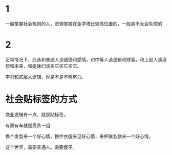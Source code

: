 # 1
一般掌握社会规则的人，资源掌握在金字塔比较高位置的，一般是不太会失控的

# 2
正常情况下，应该和普通人谈道德和感情，和中等人谈逻辑和财富，和上层人谈理想和未来，和姐妹们谈买它买它买它。

李哥和底层人逻辑，你是不是不够努力。

# 社会贴标签的方式
商业逻辑有一点，就是贴标签。

有房有车就是高贵一组

换个发型来一个好心情，换件衣服来见好心情，来杯联名款来一个好心情。


这个世界，需要普通人。需要傻子。

